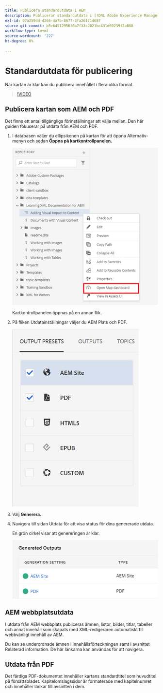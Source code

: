```yaml
---
title: Publicera standardutdata i AEM
description: Publicerar standardutdata i [!DNL Adobe Experience Manager Guides]
exl-id: 97a259dd-4266-4a7b-8677-3fa261714687
source-git-commit: b5e64512956f0a7f33c2021bc431d69239f2a088
workflow-type: tm+mt
source-wordcount: '227'
ht-degree: 0%

---
```


# Standardutdata för publicering

När kartan är klar kan du publicera innehållet i flera olika format.

>[!VIDEO](https://video.tv.adobe.com/v/336662?quality=12&learn=on)

## Publicera kartan som AEM och PDF

Det finns ett antal tillgängliga förinställningar att välja mellan. Den här guiden fokuserar på utdata från AEM och PDF.

1. I databasen väljer du ellipsikonen på kartan för att öppna Alternativ-menyn och sedan **Öppna på kartkontrollpanelen.**

   ![Öppna på kartkontrollpanelen](images/lesson-9/map-dashboard-with-markings.png)

   Kartkontrollpanelen öppnas på en annan flik.

2. På fliken Utdatainställningar väljer du AEM Plats och PDF.

   ![Förinställningar för utdata](images/lesson-9/pdf-aem.png)

3. Välj **Generera.**

4. Navigera till sidan Utdata för att visa status för dina genererade utdata.

   En grön cirkel visar att genereringen är klar.

   ![Utdatagenereringen är klar](images/lesson-9/green-circle.png)

## AEM webbplatsutdata

I utdata från AEM webbplats publiceras ämnen, listor, bilder, titlar, tabeller och annat innehåll som skapats med XML-redigeraren automatiskt till webbvänligt innehåll av AEM.

Du kan se underordnade ämnen i innehållsförteckningen samt i avsnittet Relaterad information. De här länkarna kan användas för att navigera.

## Utdata från PDF

Det färdiga PDF-dokumentet innehåller kartans standardtitel som huvudtitel på försättsbladet. Kapitelomslagssidor är formaterade med kapitelnumret och innehåller länkar till avsnitten i dem.
